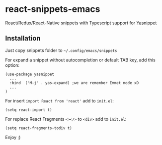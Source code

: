 # react-snippets-emacs
React/Redux/React-Native snippets with Typescript support for [Yasnippet](https://github.com/joaotavora/yasnippet)

## Installation

Just copy snippets folder to ```~/.config/emacs/snippets```


For expand a snippet without autocompletion or default TAB key, add this option:
```
(use-package yasnippet
  ...
  :bind  ("M-j" . yas-expand) ;we are remember Emmet mode xD
  ...
)
```

For insert  ```import React from 'react'``` add to ```init.el```:
```
(setq react-import t)
```

For replace  React Fragments ```<></>``` to ```<div>``` add to ```init.el```:
```
(setq react-fragments-todiv t)
```

Enjoy ;)
